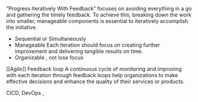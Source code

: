 “Progress Iteratively With Feedback” focuses on avoiding everything in a go and gathering the timely feedback. To achieve this, breaking down the work into smaller, manageable components is essential to iteratively accomplish the initiative. 

- Sequential or Simultaneously
- Manageable Each iteration should focus on creating further improvement and delivering tangible results on time.
- Organizable , not lose focus

[[Agile]]
Feedback loop
A continuous cycle of monitoring and improving with each iteration through feedback loops help organizations to make effective decisions and enhance the quality of their services or products.

CICD, DevOps , 